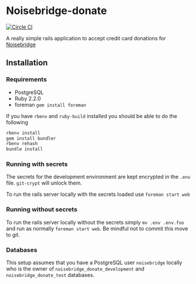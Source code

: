 # Noisebridge-donate

[![Circle CI](https://circleci.com/gh/patrickod/noisebridge-donate/tree/master.svg?style=svg)](https://circleci.com/gh/patrickod/noisebridge-donate/tree/master)

A really simple rails application to accept credit card donations for [Noisebridge](https://noisebridge.net)

## Installation

### Requirements

  * PostgreSQL
  * Ruby 2.2.0
  * foreman `gem install foreman`

If you have `rbenv` and `ruby-build` installed you should be able to do the following
```bash
rbenv install
gem install bundler
rbenv rehash
bundle install
```

### Running with secrets
The secrets for the development environment are kept encrypted in the `.env` file. `git-crypt` will unlock them.

To run the rails server locally with the secrets loaded use `foreman start web`

### Running without secrets
To run the rails server locally without the secrets simply `mv .env .env.foo`
and run as normally `foreman start web`. Be mindful not to commit this move to
git.

### Databases

This setup assumes that you have a PostgreSQL user `noisebridge` locally who is the owner of `noisebridge_donate_development` and `noisebridge_donate_test` databases.

